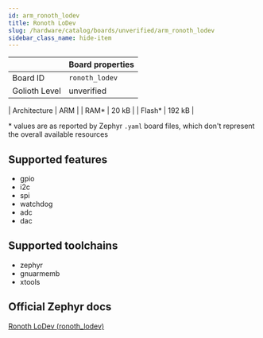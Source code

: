 ```yaml
---
id: arm_ronoth_lodev
title: Ronoth LoDev
slug: /hardware/catalog/boards/unverified/arm_ronoth_lodev
sidebar_class_name: hide-item
---
```


[//]: # (This is an auto-generated file, do not edit! Changes to it will be lost upon re-generation)



|                | Board properties     |
| -------------  | -------------------- |
| Board ID       | `ronoth_lodev` |
| Golioth Level  | unverified       |

| Architecture   | ARM |
| RAM*           | 20 kB |
| Flash*         | 192 kB |

\* values are as reported by Zephyr `.yaml` board files, which don't represent the overall available resources



## Supported features

* gpio
* i2c
* spi
* watchdog
* adc
* dac

## Supported toolchains

* zephyr
* gnuarmemb
* xtools

## Official Zephyr docs

[Ronoth LoDev (ronoth_lodev)](https://docs.zephyrproject.org/latest/boards/arm/ronoth_lodev/doc/index.html)
